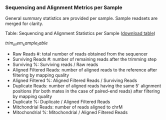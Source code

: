 ### Sequencing and Alignment Metrics per Sample

General summary statistics are provided per sample. Sample readsets are merged for clarity.

Table: Sequencing and Alignment Statistics per Sample ([download table](trimMemSampleTable.tsv))

$trim_mem_sample_table$

* Raw Reads #: total number of reads obtained from the sequencer
* Surviving Reads #: number of remaining reads after the trimming step
* Surviving %: Surviving reads / Raw reads
* Aligned Filtered Reads: number of aligned reads to the reference after filtering by mapping quality
* Aligned Filtered %: Aligned Filtered Reads / Surviving Reads
* Duplicate Reads: number of aligned reads having the same 5' alignment positions (for both mates in the case of paired-end reads) after filtering by mapping quality
* Duplicate %: Duplicate / Aligned Filtered Reads
* Mitchondrial Reads: number of reads aligned to chrM
* Mitochondrial %: Mitochondrial / Aligned Filtered Reads 
